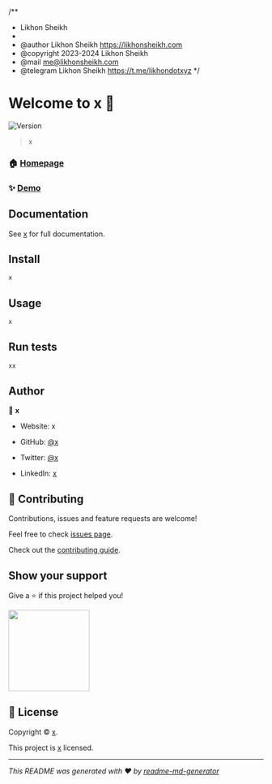 /**
 * Likhon Sheikh 
 *
 * @author Likhon Sheikh <https://likhonsheikh.com>
 * @copyright 2023-2024 Likhon Sheikh
 * @mail  <me@likhonsheikh.com>
 * @telegram Likhon Sheikh  <https://t.me/likhondotxyz>
 */




# Welcome to x 👋



<p>
  <img alt="Version" src="https://img.shields.io/badge/version-x-blue.svg?cacheSeconds=2592000" />
</p>



> x



### 🏠 [Homepage](x)



### ✨ [Demo](x)



## Documentation

See [x](x) for full documentation.


## Install

```sh
x
```

## Usage

```sh
x
```

## Run tests

```sh
xx
```

## Author


👤 **x**



* Website: x


* GitHub: [@x](https://github.com/x)


* Twitter: [@x](https://twitter.com/x)


* LinkedIn: [x](https://linkedin.com/in/x)


## 🤝 Contributing

Contributions, issues and feature requests are welcome!


Feel free to check [issues page](x).



Check out the [contributing guide](x).


## Show your support

Give a ⭐️ if this project helped you!


<a href="https://www.patreon.com/x">
  <img src="https://c5.patreon.com/external/logo/become_a_patron_button@2x.png" width="160">
</a>



## 📝 License


Copyright ©  [x](x).

This project is [x](LICENSE) licensed.



***

_This README was generated with ❤️ by [readme-md-generator](https://github.com/likhonsheikhorg/readme-md-generator)_

